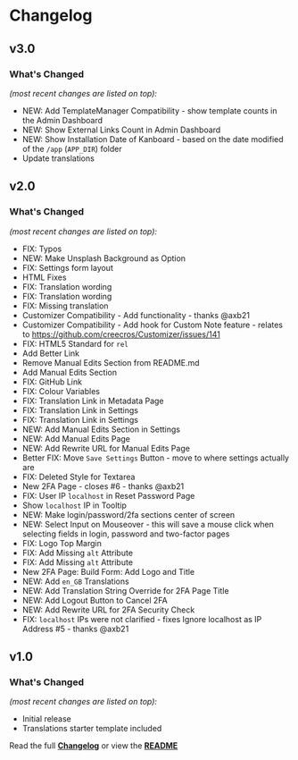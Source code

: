 # Changelog


## v3.0

### What's Changed

_(most recent changes are listed on top):_
- NEW: Add TemplateManager Compatibility - show template counts in the Admin Dashboard
- NEW: Show External Links Count in Admin Dashboard
- NEW: Show Installation Date of Kanboard - based on the date modified of the `/app` (`APP_DIR`) folder
- Update translations


## v2.0

### What's Changed

_(most recent changes are listed on top):_
- FIX: Typos
- NEW: Make Unsplash Background as Option
- FIX: Settings form layout
- HTML Fixes
- FIX: Translation wording
- FIX: Translation wording
- FIX: Missing translation
- Customizer Compatibility - Add functionality - thanks @axb21
- Customizer Compatibility - Add hook for Custom Note feature - relates to https://github.com/creecros/Customizer/issues/141
- FIX: HTML5 Standard for `rel`
- Add Better Link
- Remove Manual Edits Section from README.md
- Add Manual Edits Section
- FIX: GitHub Link
- FIX: Colour Variables
- FIX: Translation Link in Metadata Page
- FIX: Translation Link in Settings
- FIX: Translation Link in Settings
- NEW: Add Manual Edits Section in Settings
- NEW: Add Manual Edits Page
- NEW: Add Rewrite URL for Manual Edits Page
- Better FIX: Move `Save Settings` Button - move to where settings actually are
- FIX: Deleted Style for Textarea
- New 2FA Page - closes #6 - thanks @axb21
- FIX: User IP `localhost` in Reset Password Page
- Show `localhost` IP in Tooltip
- NEW: Make login/password/2fa sections center of screen
- NEW: Select Input on Mouseover - this will save a mouse click when selecting fields in login, password and two-factor pages
- FIX: Logo Top Margin
- FIX: Add Missing `alt` Attribute
- FIX: Add Missing `alt` Attribute
- New 2FA Page: Build Form: Add Logo and Title
- NEW: Add `en_GB` Translations
- NEW: Add Translation String Override for 2FA Page Title
- NEW: Add Logout Button to Cancel 2FA
- NEW: Add Rewrite URL for 2FA Security Check
- FIX: `localhost` IPs were not clarified - fixes Ignore localhost as IP Address #5 - thanks @axb21


## v1.0

### What's Changed

_(most recent changes are listed on top):_
- Initial release
- Translations starter template included


Read the full [**Changelog**](../master/changelog.md "See changes") or view the [**README**](../master/README.md "View README")
